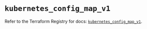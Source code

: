 # `kubernetes_config_map_v1`

Refer to the Terraform Registry for docs: [`kubernetes_config_map_v1`](https://registry.terraform.io/providers/hashicorp/kubernetes/2.31.0/docs/resources/config_map_v1).
